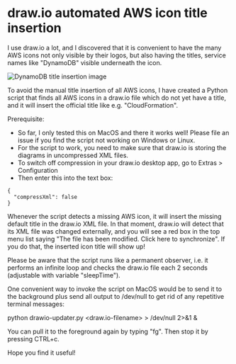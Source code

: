 # draw.io automated AWS icon title insertion

I use draw.io a lot, and I discovered that it is convenient to have the many AWS icons not only visible by their logos, but also having the titles, service names like "DynamoDB" visible underneath the icon.

![DynamoDB title insertion image](./img/dynamodb-title.png)

To avoid the manual title insertion of all AWS icons, I have created a Python script that finds all AWS icons in a draw.io file which do not yet have a title, and it will insert the official title like e.g. "CloudFormation".

Prerequisite: 

* So far, I only tested this on MacOS and there it works well! Please file an issue if you find the script not working on Windows or Linux.
* For the script to work, you need to make sure that draw.io is storing the diagrams in uncompressed XML files.
* To switch off compression in your draw.io desktop app, go to Extras > Configuration
* Then enter this into the text box:
```
{
  "compressXml": false
}
```

Whenever the script detects a missing AWS icon, it will insert the missing default title in the draw.io XML file. In that moment, draw.io will detect that its XML file was changed externally, and you will see a red box in the top menu list saying "The file has been modified. Click here to synchronize". If you do that, the inserted icon title will show up!

Please be aware that the script runs like a permanent observer, i.e. it performs an infinite loop and checks the draw.io file each 2 seconds (adjustable with variable "sleepTime").

One convenient way to invoke the script on MacOS would be to send it to the background plus send all output to /dev/null to get rid of any repetitive terminal messages:

python drawio-updater.py <draw.io-filename> > /dev/null 2>&1 &

You can pull it to the foreground again by typing "fg". Then stop it by pressing CTRL+c.

Hope you find it useful!
